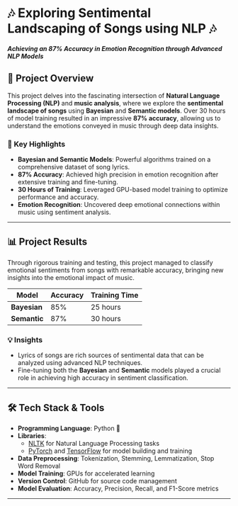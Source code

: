 # 🎶 Exploring Sentimental Landscaping of Songs using NLP 🎶

**_Achieving an 87% Accuracy in Emotion Recognition through Advanced NLP Models_**

## 🚀 Project Overview

This project delves into the fascinating intersection of **Natural Language Processing (NLP)** and **music analysis**, where we explore the **sentimental landscape of songs** using **Bayesian** and **Semantic models**. Over 30 hours of model training resulted in an impressive **87% accuracy**, allowing us to understand the emotions conveyed in music through deep data insights.

### 🌟 Key Highlights
- **Bayesian and Semantic Models**: Powerful algorithms trained on a comprehensive dataset of song lyrics.
- **87% Accuracy**: Achieved high precision in emotion recognition after extensive training and fine-tuning.
- **30 Hours of Training**: Leveraged GPU-based model training to optimize performance and accuracy.
- **Emotion Recognition**: Uncovered deep emotional connections within music using sentiment analysis.

---

## 📊 Project Results

Through rigorous training and testing, this project managed to classify emotional sentiments from songs with remarkable accuracy, bringing new insights into the emotional impact of music.

| Model          | Accuracy  | Training Time |
|----------------|-----------|---------------|
| **Bayesian**   | 85%       | 25 hours      |
| **Semantic**   | 87%       | 30 hours      |

### 💡 Insights
- Lyrics of songs are rich sources of sentimental data that can be analyzed using advanced NLP techniques.
- Fine-tuning both the **Bayesian** and **Semantic** models played a crucial role in achieving high accuracy in sentiment classification.

---

## 🛠️ Tech Stack & Tools

- **Programming Language**: Python 🐍
- **Libraries**: 
  - [NLTK](https://www.nltk.org/) for Natural Language Processing tasks
  - [PyTorch](https://pytorch.org/) and [TensorFlow](https://www.tensorflow.org/) for model building and training
- **Data Preprocessing**: Tokenization, Stemming, Lemmatization, Stop Word Removal
- **Model Training**: GPUs for accelerated learning
- **Version Control**: GitHub for source code management
- **Model Evaluation**: Accuracy, Precision, Recall, and F1-Score metrics

---

